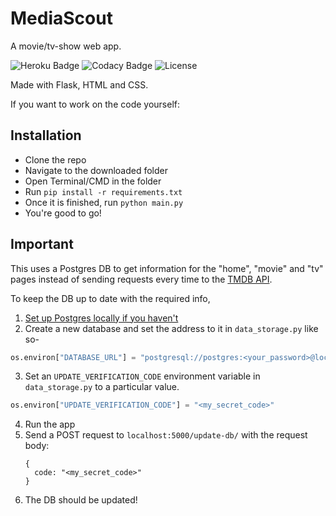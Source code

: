 # MediaScout

A movie/tv-show web app.

![Heroku Badge](https://pyheroku-badge.herokuapp.com/?app=mediascout)
![Codacy Badge](https://app.codacy.com/project/badge/Grade/4d83f97a49834c6391d6464ffed47109)
![License](https://img.shields.io/github/license/1gokul/mediascout)

Made with Flask, HTML and CSS.

If you want to work on the code yourself:

## Installation

- Clone the repo
- Navigate to the downloaded folder
- Open Terminal/CMD in the folder
- Run `pip install -r requirements.txt`
- Once it is finished, run `python main.py`
- You're good to go!

## Important

This uses a Postgres DB to get information for the "home", "movie" and "tv" pages instead of sending requests every time to the [TMDB API](https://developers.themoviedb.org).

To keep the DB up to date with the required info,

1. [Set up Postgres locally if you haven't](https://www.prisma.io/dataguide/postgresql/setting-up-a-local-postgresql-database)
2. Create a new database and set the address to it in `data_storage.py` like so-

```python
os.environ["DATABASE_URL"] = "postgresql://postgres:<your_password>@localhost:5432/<your_db_name>"
```

3. Set an `UPDATE_VERIFICATION_CODE` environment variable in `data_storage.py` to a particular value.

```python
os.environ["UPDATE_VERIFICATION_CODE"] = "<my_secret_code>"
```

4. Run the app
5. Send a POST request to `localhost:5000/update-db/` with the request body:
    ```
    {
      code: "<my_secret_code>"
    }
    ```
6. The DB should be updated!
